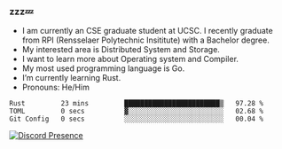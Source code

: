 ### zzz💤

- I am currently an CSE graduate student at UCSC. I recently graduate from RPI (Rensselaer Polytechnic Insititute) with a Bachelor degree.
- My interested area is Distributed System and Storage.
- I want to learn more about Operating system and Compiler.
- My most used programming language is Go.
- I’m currently learning Rust.
- Pronouns: He/Him


<!--START_SECTION:waka-->

```text
Rust         23 mins         ████████████████████████▒   97.28 %
TOML         0 secs          ▓░░░░░░░░░░░░░░░░░░░░░░░░   02.68 %
Git Config   0 secs          ░░░░░░░░░░░░░░░░░░░░░░░░░   00.04 %
```

<!--END_SECTION:waka-->

[![Discord Presence](https://lanyard.cnrad.dev/api/492898157357957130?theme=dark&bg=a4692f&animated=true&idleMessage=zzzzz&borderRadius=30px)](https://discord.com/users/492898157357957130)
